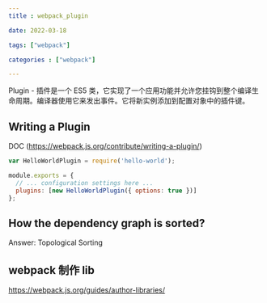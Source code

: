 ```yaml
---
title : webpack_plugin

date: 2022-03-18

tags: ["webpack"]

categories : ["webpack"]

---
```


Plugin - 插件是一个 ES5 类，它实现了一个应用功能并允许您挂钩到整个编译生命周期。编译器使用它来发出事件。它将新实例添加到配置对象中的插件键。

<!--more-->

## Writing a Plugin
DOC (https://webpack.js.org/contribute/writing-a-plugin/)

```js
var HelloWorldPlugin = require('hello-world');

module.exports = {
  // ... configuration settings here ...
  plugins: [new HelloWorldPlugin({ options: true })]
};
```

## How the dependency graph is sorted?
Answer: Topological Sorting

[](https://dev.to/jasmin/how-dependancy-graph-in-webpack-resolve-module-dependency-5ej4)

## webpack 制作 lib 
https://webpack.js.org/guides/author-libraries/
